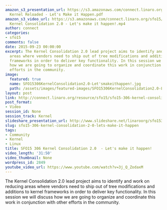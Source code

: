 ```yaml
---
amazon_s3_presentation_url: https://s3.amazonaws.com/connect.linaro.org/sfo15/Presentations/09-23-Wednesday/SFO15-306-
  Kernel Reloaded - Let's Make it Happen.pdf
amazon_s3_video_url: https://s3.amazonaws.com/connect.linaro.org/sfo15/Videos/09-23-Wednesday/SFO15-306
  Kernel Consolidation 2.0 - Let's make it happen!.mp4
author: connect
categories:
- sfo15
comments: false
date: 2015-09-23 00:00:00
excerpt: The Kernel Consolidation 2.0 lead project aims to identify and work on reducing
  areas where vendors need to ship out of tree modifications and additions to kernel
  frameworks in order to deliver key functionality. In this session we will discuss
  how we are going to organize and coordinate this work in conjunction with other
  efforts in the community.
image:
  featured: true
  name: SFO15306KernelConsolidation2.0-Let'smakeithappen!.jpg
  path: /assets/images/featured-images/SFO15306KernelConsolidation2.0-Let'smakeithappen!.jpg
layout: post
link: http://connect.linaro.org/resource/sfo15/sfo15-306-kernel-consolidation-2-0-lets-make-it-happen/
post_format:
- Video
session_id: None
session_track: Kernel
slideshare_presentation_url: http://www.slideshare.net/linaroorg/sfo15306-kernel-consolidation-20-lets-make-it-happen
slug: sfo15-306-kernel-consolidation-2-0-lets-make-it-happen
tags:
- Community
- Kernel
- Linux
title: SFO15 306 Kernel Consolidation 2.0  - Let's make it happen!
video_length: '31:50'
video_thumbnail: None
wordpress_id: 2849
youtube_video_url: https://www.youtube.com/watch?v=3j_Q_ZodaxM
---
```


The Kernel Consolidation 2.0 lead project aims to identify and work on reducing areas where vendors need to ship out of tree modifications and additions to kernel frameworks in order to deliver key functionality. In this session we will discuss how we are going to organize and coordinate this work in conjunction with other efforts in the community.